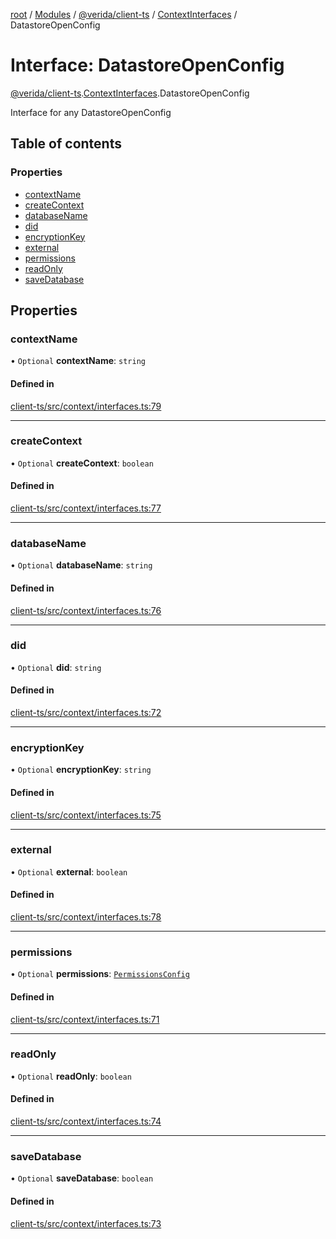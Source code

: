 [root](../README.md) / [Modules](../modules.md) / [@verida/client-ts](../modules/verida_client_ts.md) / [ContextInterfaces](../modules/verida_client_ts.ContextInterfaces.md) / DatastoreOpenConfig

# Interface: DatastoreOpenConfig

[@verida/client-ts](../modules/verida_client_ts.md).[ContextInterfaces](../modules/verida_client_ts.ContextInterfaces.md).DatastoreOpenConfig

Interface for any DatastoreOpenConfig

## Table of contents

### Properties

- [contextName](verida_client_ts.ContextInterfaces.DatastoreOpenConfig.md#contextname)
- [createContext](verida_client_ts.ContextInterfaces.DatastoreOpenConfig.md#createcontext)
- [databaseName](verida_client_ts.ContextInterfaces.DatastoreOpenConfig.md#databasename)
- [did](verida_client_ts.ContextInterfaces.DatastoreOpenConfig.md#did)
- [encryptionKey](verida_client_ts.ContextInterfaces.DatastoreOpenConfig.md#encryptionkey)
- [external](verida_client_ts.ContextInterfaces.DatastoreOpenConfig.md#external)
- [permissions](verida_client_ts.ContextInterfaces.DatastoreOpenConfig.md#permissions)
- [readOnly](verida_client_ts.ContextInterfaces.DatastoreOpenConfig.md#readonly)
- [saveDatabase](verida_client_ts.ContextInterfaces.DatastoreOpenConfig.md#savedatabase)

## Properties

### contextName

• `Optional` **contextName**: `string`

#### Defined in

[client-ts/src/context/interfaces.ts:79](https://github.com/verida/verida-js/blob/7bffc4e/packages/client-ts/src/context/interfaces.ts#L79)

___

### createContext

• `Optional` **createContext**: `boolean`

#### Defined in

[client-ts/src/context/interfaces.ts:77](https://github.com/verida/verida-js/blob/7bffc4e/packages/client-ts/src/context/interfaces.ts#L77)

___

### databaseName

• `Optional` **databaseName**: `string`

#### Defined in

[client-ts/src/context/interfaces.ts:76](https://github.com/verida/verida-js/blob/7bffc4e/packages/client-ts/src/context/interfaces.ts#L76)

___

### did

• `Optional` **did**: `string`

#### Defined in

[client-ts/src/context/interfaces.ts:72](https://github.com/verida/verida-js/blob/7bffc4e/packages/client-ts/src/context/interfaces.ts#L72)

___

### encryptionKey

• `Optional` **encryptionKey**: `string`

#### Defined in

[client-ts/src/context/interfaces.ts:75](https://github.com/verida/verida-js/blob/7bffc4e/packages/client-ts/src/context/interfaces.ts#L75)

___

### external

• `Optional` **external**: `boolean`

#### Defined in

[client-ts/src/context/interfaces.ts:78](https://github.com/verida/verida-js/blob/7bffc4e/packages/client-ts/src/context/interfaces.ts#L78)

___

### permissions

• `Optional` **permissions**: [`PermissionsConfig`](verida_client_ts.ContextInterfaces.PermissionsConfig.md)

#### Defined in

[client-ts/src/context/interfaces.ts:71](https://github.com/verida/verida-js/blob/7bffc4e/packages/client-ts/src/context/interfaces.ts#L71)

___

### readOnly

• `Optional` **readOnly**: `boolean`

#### Defined in

[client-ts/src/context/interfaces.ts:74](https://github.com/verida/verida-js/blob/7bffc4e/packages/client-ts/src/context/interfaces.ts#L74)

___

### saveDatabase

• `Optional` **saveDatabase**: `boolean`

#### Defined in

[client-ts/src/context/interfaces.ts:73](https://github.com/verida/verida-js/blob/7bffc4e/packages/client-ts/src/context/interfaces.ts#L73)
